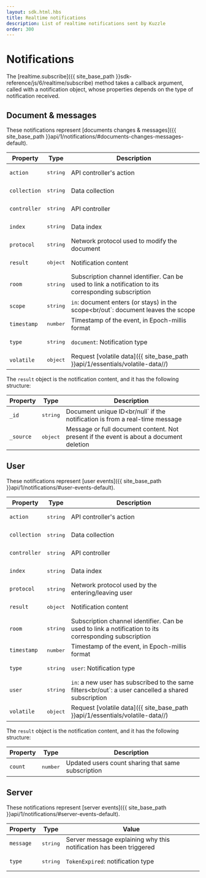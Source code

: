 ```yaml
---
layout: sdk.html.hbs
title: Realtime notifications
description: List of realtime notifications sent by Kuzzle
order: 300
---
```

# Notifications

The [realtime.subscribe]({{ site_base_path }}sdk-reference/js/6/realtime/subscribe) method takes a callback argument, called with a notification object, whose properties depends on the type of notification received.

## Document & messages

These notifications represent [documents changes & messages]({{ site_base_path }}api/1/notifications/#documents-changes-messages-default).

| Property | Type |Description       |
|--------------------|------|------------------|
| `action` | <pre>string</pre> | API controller's action  |
| `collection` | <pre>string</pre> | Data collection |
| `controller` | <pre>string</pre> | API controller  |
| `index` | <pre>string</pre> | Data index |
| `protocol` | <pre>string</pre> | Network protocol used to modify the document |
| `result` | <pre>object</pre> | Notification content |
| `room` | <pre>string</pre> | Subscription channel identifier. Can be used to link a notification to its corresponding subscription |
| `scope` | <pre>string</pre> | `in`: document enters (or stays) in the scope<br/out`: document leaves the scope |
|`timestamp` | <pre>number</pre> | Timestamp of the event, in Epoch-millis format |
| `type` | <pre>string</pre> | `document`: Notification type |
| `volatile` | <pre>object</pre> | Request [volatile data]({{ site_base_path }}api/1/essentials/volatile-data//) |

The `result` object is the notification content, and it has the following structure:

| Property | Type |Description       |
|--------------------|------|------------------|
| `_id` | <pre>string</pre> | Document unique ID<br/null` if the notification is from a real-time message|
| `_source` | <pre>object</pre> | Message or full document content. Not present if the event is about a document deletion |

## User

These notifications represent [user events]({{ site_base_path }}api/1/notifications/#user-events-default).

| Property | Type |Description       |
|--------------------|------|------------------|
| `action` | <pre>string</pre> | API controller's action  |
| `collection` | <pre>string</pre> | Data collection |
| `controller` | <pre>string</pre> | API controller  |
| `index` | <pre>string</pre> | Data index |
| `protocol` | <pre>string</pre> | Network protocol used by the entering/leaving user |
| `result` | <pre>object</pre> | Notification content |
| `room` | <pre>string</pre> | Subscription channel identifier. Can be used to link a notification to its corresponding subscription |
|`timestamp` | <pre>number</pre> | Timestamp of the event, in Epoch-millis format |
| `type` | <pre>string</pre> | `user`: Notification type |
| `user` | <pre>string</pre> | `in`: a new user has subscribed to the same filters<br/out`: a user cancelled a shared subscription |
| `volatile` | <pre>object</pre> | Request [volatile data]({{ site_base_path }}api/1/essentials/volatile-data//) |

The `result` object is the notification content, and it has the following structure:

| Property | Type |Description       |
|--------------------|------|------------------|
| `count` | <pre>number</pre> |  Updated users count sharing that same subscription |

## Server

These notifications represent [server events]({{ site_base_path }}api/1/notifications/#server-events-default).

| Property | Type | Value |
|--------------------|------|------------------|
| `message` | <pre>string</pre> | Server message explaining why this notification has been triggered |
| `type` | <pre>string</pre> | `TokenExpired`: notification type |
